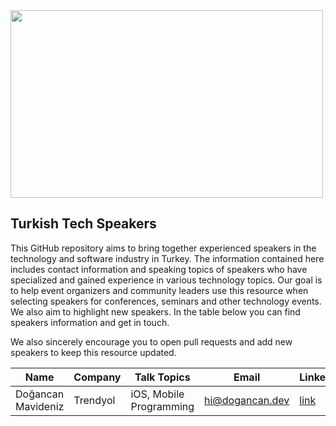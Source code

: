 <img src="https://i.imgur.com/cTFCwRK.png" width="500" height="300">

## Turkish Tech Speakers
This GitHub repository aims to bring together experienced speakers in the technology and software industry in Turkey. The information contained here includes contact information and speaking topics of speakers who have specialized and gained experience in various technology topics. Our goal is to help event organizers and community leaders use this resource when selecting speakers for conferences, seminars and other technology events. We also aim to highlight new speakers. In the table below you can find speakers information and get in touch.

We also sincerely encourage you to open pull requests and add new speakers to keep this resource updated.

|Name|Company|Talk Topics|Email|LinkedIn|
|--|---|--|--|--|
|Doğancan Mavideniz|Trendyol| iOS, Mobile Programming |hi@dogancan.dev| [link](https://www.linkedin.com/in/johndoe/)|

